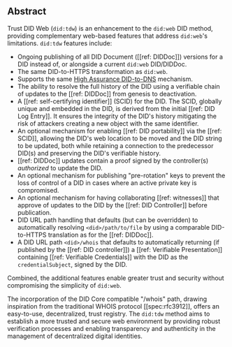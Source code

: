 ## Abstract

Trust DID Web (`did:tdw`) is an enhancement to the `did:web` DID method,
providing complementary web-based features that address `did:web`'s
limitations. `did:tdw` features include:

- Ongoing publishing of all DID Document ([[ref: DIDDoc]]) versions for a DID instead of,
  or alongside a current `did:web` DID/DIDDoc.
- The same DID-to-HTTPS transformation as `did:web`.
- Supports the same [High Assurance DID-to-DNS] mechanism.
- The ability to resolve the full history of the DID using a verifiable chain of
  updates to the [[ref: DIDDoc]] from genesis to deactivation.
- A [[ref: self-certifying identifier]] (SCID) for the DID. The SCID, globally unique and
  embedded in the DID, is derived from the initial [[ref: DID Log Entry]]. It ensures the integrity
  of the DID's history mitigating the risk of attackers creating a new object with
  the same identifier.
- An optional mechanism for enabling [[ref: DID portability]] via the [[ref: SCID]], allowing
  the DID's web location to be moved and the DID string to be updated, both while retaining
  a connection to the predecessor DID(s) and preserving the DID's verifiable history.  
- [[ref: DIDDoc]] updates contain a proof signed by the controller(s) *authorized* to
  update the DID.
- An optional mechanism for publishing "pre-rotation" keys to prevent the loss of
  control of a DID in cases where an active private key is compromised.
- An optional mechanism for having collaborating [[ref: witnesses]]
  that approve of updates to the DID by the [[ref: DID Controller]] before publication.
- DID URL path handling that defaults (but can be overridden) to automatically
  resolving `<did>/path/to/file` by using a comparable DID-to-HTTPS translation
  as for the [[ref: DIDDoc]].
- A DID URL path `<did>/whois` that defaults to automatically returning (if
  published by the [[ref: DID controller]]) a [[ref: Verifiable Presentation]] containing
  [[ref: Verifiable Credentials]] with the DID as the `credentialSubject`,
  signed by the DID.

[High Assurance DID-to-DNS]: https://datatracker.ietf.org/doc/draft-carter-high-assurance-dids-with-dns/

Combined, the additional features enable greater trust and security without
compromising the simplicity of `did:web`.

The incorporation of the DID Core compatible "/whois" path, drawing inspiration
from the traditional WHOIS protocol [[spec:rfc3912]], offers an easy-to-use,
decentralized, trust registry. The `did:tdw` method aims to establish a more
trusted and secure web environment by providing robust verification processes
and enabling transparency and authenticity in the management of decentralized
digital identities.
